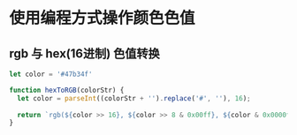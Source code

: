 # 使用编程方式操作颜色色值

## rgb 与 hex(16进制) 色值转换

```js
let color = '#47b34f'

function hexToRGB(colorStr) {
  let color = parseInt((colorStr + '').replace('#', ''), 16);
  
  return `rgb(${color >> 16}, ${color >> 8 & 0x00ff}, ${color & 0x0000ff})`
}
```
